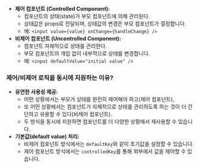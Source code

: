 - **제어 컴포넌트 (Controlled Component):**
    - 컴포넌트의 상태(state)가 부모 컴포넌트에 의해 관리된다.
    - 상태값은 props로 전달되며, 상태값의 변경은 부모 컴포넌트가 결정합니다.
    - 예: `<input value={value} onChange={handleChange} />`
- **비제어 컴포넌트 (Uncontrolled Component):**
    - 컴포넌트 자체적으로 상태를 관리한다.
    - 부모 컴포넌트의 개입 없이 내부적으로 상태를 변경합니다.
    - 예: `<input defaultValue="initial value" />`

### 제어/비제어 로직을 동시에 지원하는 이유?

- **유연한 사용성 제공:**
    - 어떤 상황에서는 부모가 상태를 완전히 제어해야 하고(제어 컴포넌트),
    - 또 어떤 상황에서는 컴포넌트가 자체적으로 상태를 관리하도록 하는 것이 더 간단하고 유용할 수 있다(비제어 컴포넌트).
    - 두 방식을 동시에 지원하면 컴포넌트를 더 다양한 상황에서 재사용할 수 있습니다.
- **기본값(default value) 처리:**
    - 비제어 컴포넌트 방식에서는 `defaultKey`와 같이 초기값을 설정할 수 있습니다.
    - 제어 컴포넌트 방식에서는 `controlledKey`를 통해 외부에서 값을 제어할 수 있습니다.